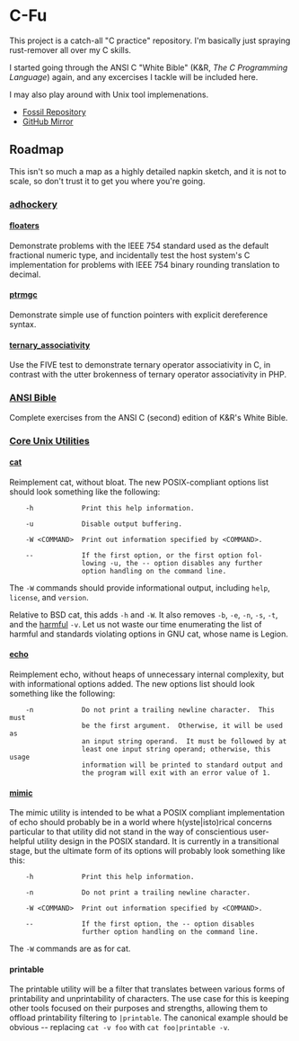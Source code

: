 # C-Fu

This project is a catch-all "C practice" repository.  I'm basically just
spraying rust-remover all over my C skills.

I started going through the ANSI C "White Bible" (K&R, *The C Programming
Language*) again, and any excercises I tackle will be included here.

I may also play around with Unix tool implemenations.

* [Fossil Repository](https://fossrec.com/u/apotheon/cfu)
* [GitHub Mirror](https://github.com/apotheon/cfu)

## Roadmap

This isn't so much a map as a highly detailed napkin sketch, and it is not to
scale, so don't trust it to get you where you're going.

### [adhockery][adhockery]

#### [floaters][floaters]

Demonstrate problems with the IEEE 754 standard used as the default fractional
numeric type, and incidentally test the host system's C implementation for
problems with IEEE 754 binary rounding translation to decimal.

#### [ptrmgc][ptrmgc]

Demonstrate simple use of function pointers with explicit dereference syntax.

#### [ternary_associativity][ternass]

Use the FIVE test to demonstrate ternary operator associativity in C, in
contrast with the utter brokenness of ternary operator associativity in PHP.

### [ANSI Bible][ansi]

Complete exercises from the ANSI C (second) edition of K&R's White Bible.

### [Core Unix Utilities][coreutil]

#### [cat][cat]

Reimplement cat, without bloat.  The new POSIX-compliant options list should
look something like the following:

        -h            Print this help information.
    
        -u            Disable output buffering.
    
        -W <COMMAND>  Print out information specified by <COMMAND>.
    
        --            If the first option, or the first option fol-
                      lowing -u, the -- option disables any further
                      option handling on the command line.

The `-W` commands should provide informational output, including `help`,
`license`, and `version`.

Relative to BSD cat, this adds `-h` and `-W`.  It also removes `-b`, `-e`,
`-n`, `-s`, `-t`, and the [harmful][cat-v] `-v`.  Let us not waste our time
enumerating the list of harmful and standards violating options in GNU cat,
whose name is Legion.

#### [echo][echo]

Reimplement echo, without heaps of unnecessary internal complexity, but with
informational options added.  The new options list should look something like
the following:

        -n            Do not print a trailing newline character.  This must
                      be the first argument.  Otherwise, it will be used as
                      an input string operand.  It must be followed by at
                      least one input string operand; otherwise, this usage
                      information will be printed to standard output and
                      the program will exit with an error value of 1.

#### [mimic][mimic]

The mimic utility is intended to be what a POSIX compliant implementation of
echo should probably be in a world where h(yste|isto)rical concerns particular
to that utility did not stand in the way of conscientious user-helpful utility
design in the POSIX standard.  It is currently in a transitional stage, but the
ultimate form of its options will probably look something like this:

        -h            Print this help information.
        
        -n            Do not print a trailing newline character.
        
        -W <COMMAND>  Print out information specified by <COMMAND>.
        
        --            If the first option, the -- option disables
                      further option handling on the command line.

The `-W` commands are as for cat.

#### printable

The printable utility will be a filter that translates between various forms of
printability and unprintability of characters.  The use case for this is
keeping other tools focused on their purposes and strengths, allowing them to
offload printability filtering to `|printable`.  The canonical example should
be obvious -- replacing `cat -v foo` with `cat foo|printable -v`.

[adhockery]: /dir?ci=tip&name=adhockery
[ansi]: /dir?ci=tip&name=ansi_bible
[cat]: coreutil/posix/cat.c
[cat-v]: http://harmful.cat-v.org/cat-v/
[coreutil]: /dir?ci=tip&name=coreutil
[echo]: coreutil/posix/echo.c
[floaters]: /file?ci=tip&name=adhockery/floaters.c
[mimic]: coreutil/mimic.c
[ptrmgc]: /file?ci=tip&name=adhockery/ptrmgc.c
[ternass]: /file?ci=tip&name=adhockery/ternary_associativity.c

